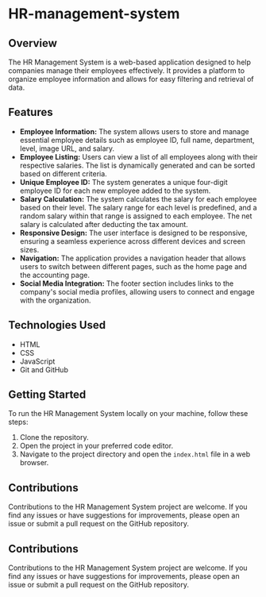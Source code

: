 

# HR-management-system

## Overview
The HR Management System is a web-based application designed to help companies manage their employees effectively. It provides a platform to organize employee information and allows for easy filtering and retrieval of data.

## Features
- **Employee Information:** The system allows users to store and manage essential employee details such as employee ID, full name, department, level, image URL, and salary.
- **Employee Listing:** Users can view a list of all employees along with their respective salaries. The list is dynamically generated and can be sorted based on different criteria.
- **Unique Employee ID:** The system generates a unique four-digit employee ID for each new employee added to the system.
- **Salary Calculation:** The system calculates the salary for each employee based on their level. The salary range for each level is predefined, and a random salary within that range is assigned to each employee. The net salary is calculated after deducting the tax amount.
- **Responsive Design:** The user interface is designed to be responsive, ensuring a seamless experience across different devices and screen sizes.
- **Navigation:** The application provides a navigation header that allows users to switch between different pages, such as the home page and the accounting page.
- **Social Media Integration:** The footer section includes links to the company's social media profiles, allowing users to connect and engage with the organization.



## Technologies Used
- HTML
- CSS
- JavaScript
- Git and GitHub


## Getting Started
To run the HR Management System locally on your machine, follow these steps:
1. Clone the repository.
2. Open the project in your preferred code editor.
3. Navigate to the project directory and open the `index.html` file in a web browser.

## Contributions
Contributions to the HR Management System project are welcome. If you find any issues or have suggestions for improvements, please open an issue or submit a pull request on the GitHub repository.


## Contributions
Contributions to the HR Management System project are welcome. If you find any issues or have suggestions for improvements, please open an issue or submit a pull request on the GitHub repository.




